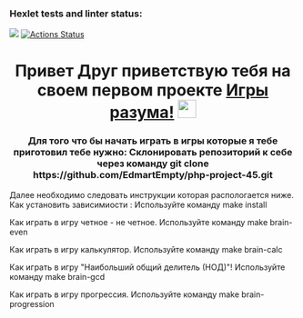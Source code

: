 ### Hexlet tests and linter status:
<a href="https://codeclimate.com/github/EdmartEmpty/php-project-45/maintainability"><img src="https://api.codeclimate.com/v1/badges/6bdc6758a51e4e3319c0/maintainability" /></a>
[![Actions Status](https://github.com/EdmartEmpty/php-project-45/actions/workflows/hexlet-check.yml/badge.svg)](https://github.com/EdmartEmpty/php-project-45/actions)
<h1 align="center">Привет Друг приветствую тебя на своем первом проекте <a href="https://daniilshat.ru/" target="_blank">Игры разума!</a> 
<img src="https://github.com/blackcater/blackcater/raw/main/images/Hi.gif" height="32"/></h1>
<h3 align="center">Для того что бы начать играть в игры которые я тебе приготовил тебе нужно:
Склонировать репозиторий к себе через команду git clone https://github.com/EdmartEmpty/php-project-45.git</h3>


Далее необходимо следовать инструкции которая распологается ниже. 
Как установить зависимиости :
Используйте команду make install


Как играть в игру четное - не четное.
Используйте команду make brain-even 


Как играть в игру калькулятор.
Используйте команду make brain-calc 


Как играть в игру "Наибольший общий делитель (НОД)"!
Используйте команду make brain-gcd


Как играть в игру прогрессия. 
Используйте команду make brain-progression

